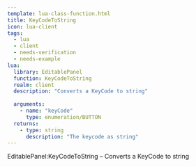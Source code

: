 ```yaml
---
template: lua-class-function.html
title: KeyCodeToString
icon: lua-client
tags:
  - lua
  - client
  - needs-verification
  - needs-example
lua:
  library: EditablePanel
  function: KeyCodeToString
  realm: client
  description: "Converts a KeyCode to string"
  
  arguments:
    - name: "keyCode"
      type: enumeration/BUTTON
  returns:
    - type: string
      description: "The keycode as string"
---
```


<div class="lua__search__keywords">
EditablePanel:KeyCodeToString &#x2013; Converts a KeyCode to string
</div>
